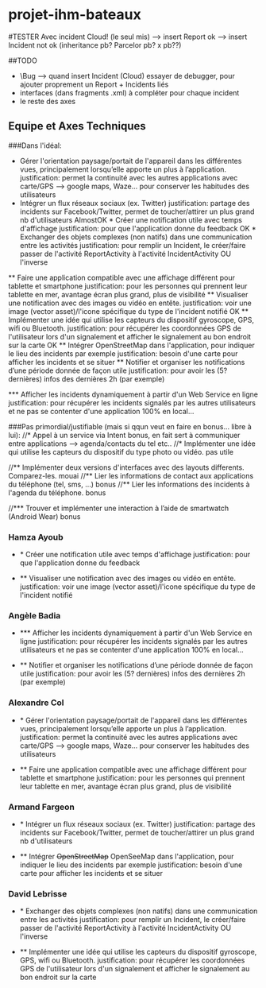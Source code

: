 # projet-ihm-bateaux

#TESTER Avec incident Cloud! (le seul mis)
--> insert Report ok
--> insert Incident not ok (inheritance pb? Parcelor pb? x pb??)

##TODO
- \Bug --> quand insert Incident (Cloud) essayer de debugger, pour ajouter proprement un Report + Incidents liés
- interfaces (dans fragments .xml) à compléter pour chaque incident
- le reste des axes

## Equipe et Axes Techniques
###Dans l'idéal:

* Gérer l'orientation paysage/portait de l'appareil dans les différentes vues, principalement lorsqu’elle apporte un plus à l’application.
	justification: permet la continuité avec les autres applications avec carte/GPS --> google maps, Waze... pour conserver les habitudes des utilisateurs
* Intégrer un flux réseaux sociaux (ex. Twitter)
	justification: partage des incidents sur Facebook/Twitter, permet de toucher/attirer un plus grand nb d'utilisateurs
AlmostOK * Créer une notification utile avec temps d'affichage
	justification: pour que l'application donne du feedback
OK * Exchanger des objets complexes (non natifs) dans une communication entre les activités
	justification: pour remplir un Incident, le créer/faire passer de l'activité ReportActivity à l'activité IncidentActivity OU l'inverse

** Faire une application compatible avec une affichage différent pour tablette et smartphone
	justification: pour les personnes qui prennent leur tablette en mer, avantage écran plus grand, plus de visibilité
** Visualiser une notification avec des images ou vidéo en entête.
	justification: voir une image (vector asset)/l'icone spécifique du type de l'incident notifié
OK ** Implémenter une idée qui utilise les capteurs du dispositif gyroscope, GPS, wifi ou Bluetooth.
	justification: pour récupérer les coordonnées GPS de l'utilisateur lors d'un signalement et afficher le signalement au bon endroit sur la carte
OK ** Intégrer OpenStreetMap dans l'application, pour indiquer le lieu des incidents par exemple
	justification: besoin d'une carte pour afficher les incidents et se situer
** Notifier et organiser les notifications d’une période donnée de façon utile
	justification: pour avoir les (5? dernières) infos des dernières 2h (par exemple)

*** Afficher les incidents dynamiquement à partir d'un Web Service en ligne
	justification: pour récupérer les incidents signalés par les autres utilisateurs et ne pas se contenter d'une application 100% en local...



###Pas primordial/justifiable (mais si qqun veut en faire en bonus... libre à lui):
//* Appel à un service via Intent
	bonus, en fait sert à communiquer entre applications --> agenda/contacts du tel etc..
//* Implémenter une idée qui utilise les capteurs du dispositif du type photo ou vidéo.
	pas utile

//** Implémenter deux versions d'interfaces avec des layouts differents. Comparez-les.
	mouai
//** Lier les informations de contact aux applications du téléphone (tel, sms, ...)
	bonus
//** Lier les informations des incidents à l'agenda du téléphone.
	bonus

//*** Trouver et implémenter une interaction à l’aide de smartwatch (Android Wear)
	bonus



### Hamza Ayoub
-  \* Créer une notification utile avec temps d'affichage
	justification: pour que l'application donne du feedback
	
-  ** Visualiser une notification avec des images ou vidéo en entête.
	justification: voir une image (vector asset)/l'icone spécifique du type de l'incident notifié

### Angèle Badia
-  \*** Afficher les incidents dynamiquement à partir d'un Web Service en ligne
	justification: pour récupérer les incidents signalés par les autres utilisateurs et ne pas se contenter d'une application 100% en local...

- ** Notifier et organiser les notifications d’une période donnée de façon utile
	justification: pour avoir les (5? dernières) infos des dernières 2h (par exemple)

### Alexandre Col
-  \* Gérer l'orientation paysage/portait de l'appareil dans les différentes vues, principalement lorsqu’elle apporte un plus à l’application.
	justification: permet la continuité avec les autres applications avec carte/GPS --> google maps, Waze... pour conserver les habitudes des utilisateurs

- ** Faire une application compatible avec une affichage différent pour tablette et smartphone
	justification: pour les personnes qui prennent leur tablette en mer, avantage écran plus grand, plus de visibilité

### Armand Fargeon
-  \* Intégrer un flux réseaux sociaux (ex. Twitter)
	justification: partage des incidents sur Facebook/Twitter, permet de toucher/attirer un plus grand nb d'utilisateurs

-  ** Intégrer ~~OpenStreetMap~~ OpenSeeMap dans l'application, pour indiquer le lieu des incidents par exemple
	justification: besoin d'une carte pour afficher les incidents et se situer

### David Lebrisse
-  \* Exchanger des objets complexes (non natifs) dans une communication entre les activités
	justification: pour remplir un Incident, le créer/faire passer de l'activité ReportActivity à l'activité IncidentActivity OU l'inverse

-  ** Implémenter une idée qui utilise les capteurs du dispositif gyroscope, GPS, wifi ou Bluetooth.
	justification: pour récupérer les coordonnées GPS de l'utilisateur lors d'un signalement et afficher le signalement au bon endroit sur la carte